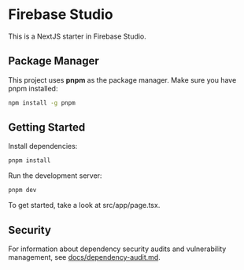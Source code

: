 # Firebase Studio

This is a NextJS starter in Firebase Studio.

## Package Manager

This project uses **pnpm** as the package manager. Make sure you have pnpm installed:

```bash
npm install -g pnpm
```

## Getting Started

Install dependencies:

```bash
pnpm install
```

Run the development server:

```bash
pnpm dev
```

To get started, take a look at src/app/page.tsx.

## Security

For information about dependency security audits and vulnerability management, see [docs/dependency-audit.md](docs/dependency-audit.md).
